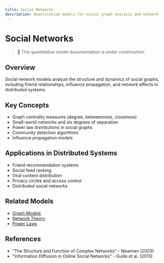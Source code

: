 ```yaml
---
title: Social Networks
description: Quantitative models for social graph analysis and network effects
---
```


# Social Networks

> 🚧 This quantitative model documentation is under construction.

## Overview
Social network models analyze the structure and dynamics of social graphs, including friend relationships, influence propagation, and network effects in distributed systems.

## Key Concepts
- Graph centrality measures (degree, betweenness, closeness)
- Small-world networks and six degrees of separation
- Power law distributions in social graphs
- Community detection algorithms
- Influence propagation models

## Applications in Distributed Systems
- Friend recommendation systems
- Social feed ranking
- Viral content distribution
- Privacy circles and access control
- Distributed social networks

## Related Models
- [Graph Models](../architects-handbook/quantitative-analysis/graph-models.md)
- [Network Theory](../architects-handbook/quantitative-analysis/network-theory.md)
- [Power Laws](../architects-handbook/quantitative-analysis/power-laws.md)

## References
- "The Structure and Function of Complex Networks" - Newman (2003)
- "Information Diffusion in Online Social Networks" - Guille et al. (2013)